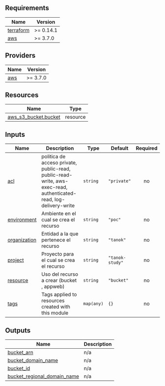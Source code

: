 <!-- BEGIN_TF_DOCS -->
## Requirements

| Name | Version |
|------|---------|
| <a name="requirement_terraform"></a> [terraform](#requirement\_terraform) | >= 0.14.1 |
| <a name="requirement_aws"></a> [aws](#requirement\_aws) | >= 3.7.0 |

## Providers

| Name | Version |
|------|---------|
| <a name="provider_aws"></a> [aws](#provider\_aws) | >= 3.7.0 |


## Resources

| Name | Type |
|------|------|
| [aws_s3_bucket.bucket](https://registry.terraform.io/providers/hashicorp/aws/latest/docs/resources/s3_bucket) | resource |

## Inputs

| Name | Description | Type | Default | Required |
|------|-------------|------|---------|:--------:|
| <a name="input_acl"></a> [acl](#input\_acl) | politica de acceso private, public-read, public-read-write, aws-exec-read, authenticated-read,  log-delivery-write | `string` | `"private"` | no |
| <a name="input_environment"></a> [environment](#input\_environment) | Ambiente en el cual se crea el recurso | `string` | `"poc"` | no |
| <a name="input_organization"></a> [organization](#input\_organization) | Entidad a la que pertenece el recurso | `string` | `"tanok"` | no |
| <a name="input_project"></a> [project](#input\_project) | Proyecto para el cual se crea el recurso | `string` | `"tanok-study"` | no |
| <a name="input_resource"></a> [resource](#input\_resource) | Uso del recurso a crear (bucket , appweb) | `string` | `"bucket"` | no |
| <a name="input_tags"></a> [tags](#input\_tags) | Tags applied to resources created with this module | `map(any)` | `{}` | no |

## Outputs

| Name | Description |
|------|-------------|
| <a name="output_bucket_arn"></a> [bucket\_arn](#output\_bucket\_arn) | n/a |
| <a name="output_bucket_domain_name"></a> [bucket\_domain\_name](#output\_bucket\_domain\_name) | n/a |
| <a name="output_bucket_id"></a> [bucket\_id](#output\_bucket\_id) | n/a |
| <a name="output_bucket_regional_domain_name"></a> [bucket\_regional\_domain\_name](#output\_bucket\_regional\_domain\_name) | n/a |
<!-- END_TF_DOCS -->